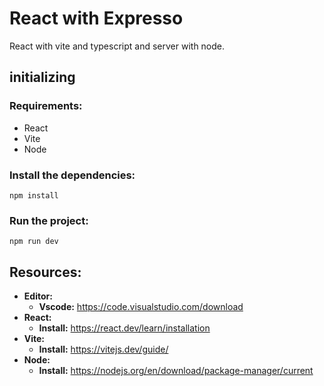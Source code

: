 # React with Expresso

React with vite and typescript and server with node.

## initializing

### Requirements:

- React
- Vite
- Node

### Install the dependencies:

    npm install

### Run the project:

    npm run dev

## Resources:

- **Editor:**
  - **Vscode:** https://code.visualstudio.com/download
- **React:**
  - **Install:** https://react.dev/learn/installation
- **Vite:**
  - **Install:** https://vitejs.dev/guide/
- **Node:**
  - **Install:** https://nodejs.org/en/download/package-manager/current
